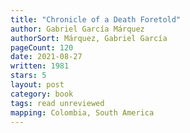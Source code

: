 ```yaml
---
title: "Chronicle of a Death Foretold"
author: Gabriel García Márquez
authorSort: Márquez, Gabriel García
pageCount: 120
date: 2021-08-27
written: 1981
stars: 5
layout: post
category: book
tags: read unreviewed
mapping: Colombia, South America
---
```

